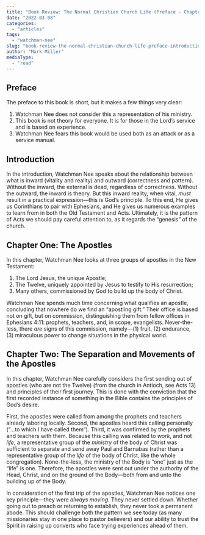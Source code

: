 ```yaml
---
title: "Book Review: The Normal Christian Church Life (Preface - Chapter 2)"
date: "2022-03-08"
categories: 
  - "articles"
tags: 
  - "watchman-nee"
slug: "book-review-the-normal-christian-church-life-preface-introduction"
author: "Mark Miller"
mediaType: 
  - "read"
---
```


## Preface

The preface to this book is short, but it makes a few things very clear:

1. Watchman Nee does not consider this a representation of his ministry.
2. This book is not theory for everyone. It is for those in the Lord’s service and is based on experience.
3. Watchman Nee fears this book would be used both as an attack or as a service manual.

## Introduction

In the introduction, Watchman Nee speaks about the relationship between what is inward (vitality and reality) and outward (correctness and pattern). Without the inward, the external is dead, regardless of correctness. Without the outward, the inward is theory. But this inward reality, when vital, _must_ result in a practical expression—this is God’s principle. To this end, He gives us Corinthians to pair with Ephesians, and He gives us numerous examples to learn from in both the Old Testament and Acts. Ultimately, it is the pattern of Acts we should pay careful attention to, as it regards the “genesis” of the church.

## Chapter One: The Apostles

In this chapter, Watchman Nee looks at three groups of apostles in the New Testament: 

1. The Lord Jesus, the unique Apostle;
2. The Twelve, uniquely appointed by Jesus to testify to His resurrection;
3. Many others, commissioned by God to build up the body of Christ.

Watchman Nee spends much time concerning what qualifies an apostle, concluding that nowhere do we find an “apostling gift.” Their office is based not on gift, but on commission, distinguishing them from fellow offices in Ephesians 4:11: prophets, teachers, and, in scope, evangelists. Never-the-less, there _are_ signs of this commission, namely—(1) fruit, (2) endurance, (3) miraculous power to change situations in the physical world.

## Chapter Two: The Separation and Movements of the Apostles

In this chapter, Watchman Nee carefully considers the first sending out of apostles (who are not the Twelve) (from the church in Antioch, see Acts 13) and principles of their first journey. This is done with the conviction that the first recorded instance of something in the Bible contains the principles of God’s desire.

First, the apostles were called from among the prophets and teachers already laboring locally. Second, the apostles heard this calling personally (“...to which I have called them”). Third, it was confirmed by the prophets and teachers with them. Because this calling was related to _work_, and not _life_, a representative group of the _ministry_ of the body of Christ was sufficient to separate and send away Paul and Barnabas (rather than a representative group of the _life_ of the body of Christ, like the whole congregation). None-the-less, the ministry of the Body is “one” just as the “life” is one. Therefore, the apostles were sent out under the authority of the Head, Christ, and on the ground of the Body—both from and unto the building up of the Body.

In consideration of the first trip of the apostles, Watchman Nee notices one key principle—they were _always moving_. They never settled down. Whether going out to preach or returning to establish, they never took a permanent abode. This should challenge both the pattern we see today (as many missionaries stay in one place to pastor believers) and our ability to trust the Spirit in raising up converts who face trying experiences ahead of them.
